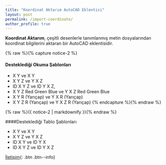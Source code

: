 ```yaml
---
title: "Koordinat Aktarım AutoCAD Eklentisi"
layout: post
permalink: /import-coordinate/
author_profile: true
---
```

**Koordinat Aktarım**, çeşitli desenlerle tanımlanmış metin dosyalarından koordinat bilgilerini aktaran bir AutoCAD eklentisidir.


{% raw %}{% capture notice-2 %}
#### Desteklediği Okuma Şablonları

* X Y ve X Y
* X Y Z ve Y X Z
* ID X Y Z ve ID Y X Z,
* X Y Z Red Green Blue ve Y X Z Red Green Blue
* X Y R (Yarıçap) ve Y X R (Yarıçap)
* X Y Z R (Yarıçap) ve Y X Z R (Yarıçap)
{% endcapture %}{% endraw %}

<div class="notice">{% raw %}{{ notice-2 | markdownify }}{% endraw %}</div>

####Desteklediği Tablo Şablonları

- X Y ve X Y
- X Y Z ve Y X Z
- ID X Y ve ID Y X
- ID X Y Z ve ID Y X Z

[İletişim](https://eykaraduman.github.io/contact/){: .btn .btn--info}

